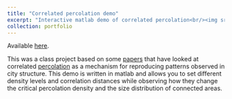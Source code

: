 ```yaml
---
title: "Correlated percolation demo"
excerpt: "Interactive matlab demo of correlated percolation<br/><img src='/images/blobs.png'>"
collection: portfolio
---
```


Available [here](https://github.com/zneedell/Percolation_Matlab).

This was a class project based on some [papers](http://www.uvm.edu/pdodds/files/papers/others/everything/makse1999a.pdf) that have looked at correlated [percolation](https://en.wikipedia.org/wiki/Percolation_theory) as a mechanism for reproducing patterns observed in city structure. This demo is written in matlab and allows you to set different density levels and correlation distances while observing how they change the critical percolation density and the size distribution of connected areas.